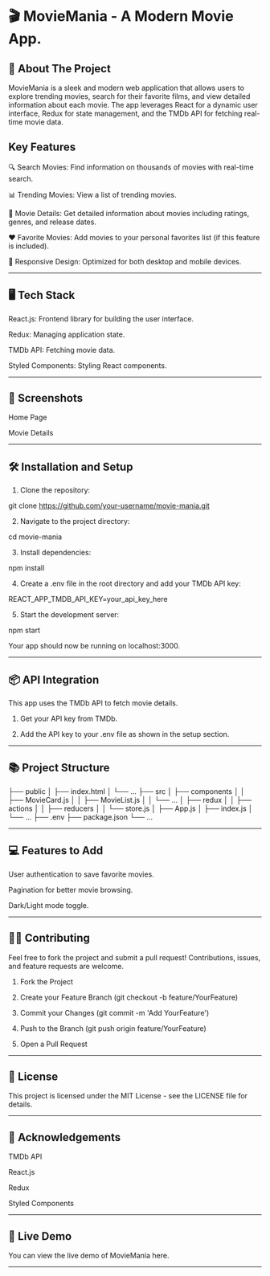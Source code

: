 

# 🎬 MovieMania - A Modern Movie App.


 
 

## 🚀 About The Project

MovieMania is a sleek and modern web application that allows users to explore trending movies, search for their favorite films, and view detailed information about each movie. The app leverages React for a dynamic user interface, Redux for state management, and the TMDb API for fetching real-time movie data.

## Key Features

🔍 Search Movies: Find information on thousands of movies with real-time search.

📊 Trending Movies: View a list of trending movies.

📝 Movie Details: Get detailed information about movies including ratings, genres, and release dates.

❤️ Favorite Movies: Add movies to your personal favorites list (if this feature is included).

🎨 Responsive Design: Optimized for both desktop and mobile devices.



---

## 🖥️ Tech Stack

React.js: Frontend library for building the user interface.

Redux: Managing application state.

TMDb API: Fetching movie data.

Styled Components: Styling React components.



---

## 📸 Screenshots

Home Page



Movie Details




---

## 🛠️ Installation and Setup

1. Clone the repository:

git clone https://github.com/your-username/movie-mania.git


2. Navigate to the project directory:

cd movie-mania


3. Install dependencies:

npm install


4. Create a .env file in the root directory and add your TMDb API key:

REACT_APP_TMDB_API_KEY=your_api_key_here


5. Start the development server:

npm start

Your app should now be running on localhost:3000.




---

## 📦 API Integration

This app uses the TMDb API to fetch movie details.

1. Get your API key from TMDb.


2. Add the API key to your .env file as shown in the setup section.




---

## 📚 Project Structure

├── public
│   ├── index.html
│   └── ...
├── src
│   ├── components
│   │   ├── MovieCard.js
│   │   ├── MovieList.js
│   │   └── ...
│   ├── redux
│   │   ├── actions
│   │   ├── reducers
│   │   └── store.js
│   ├── App.js
│   ├── index.js
│   └── ...
├── .env
├── package.json
└── ...


---

## 💻 Features to Add

User authentication to save favorite movies.

Pagination for better movie browsing.

Dark/Light mode toggle.



---

## 👨‍💻 Contributing

Feel free to fork the project and submit a pull request! Contributions, issues, and feature requests are welcome.

1. Fork the Project


2. Create your Feature Branch (git checkout -b feature/YourFeature)


3. Commit your Changes (git commit -m 'Add YourFeature')


4. Push to the Branch (git push origin feature/YourFeature)


5. Open a Pull Request




---

## 📄 License

This project is licensed under the MIT License - see the LICENSE file for details.


---

## 🌟 Acknowledgements

TMDb API

React.js

Redux

Styled Components



---

## 🎥 Live Demo

You can view the live demo of MovieMania here.


---


